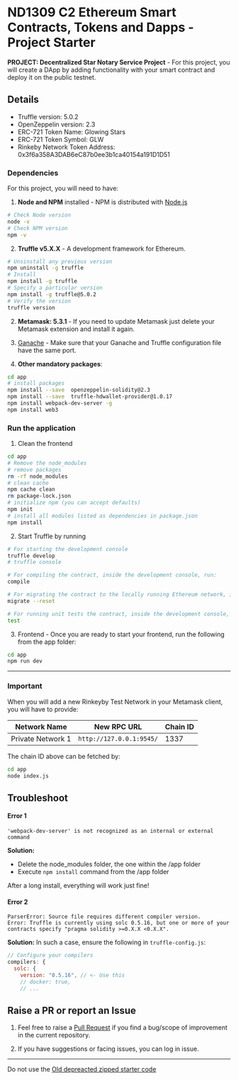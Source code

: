 # ND1309 C2 Ethereum Smart Contracts, Tokens and Dapps - Project Starter

**PROJECT: Decentralized Star Notary Service Project** - For this project, you will create a DApp by adding functionality with your smart contract and deploy it on the public testnet.

## Details

- Truffle version: 5.0.2
- OpenZeppelin version: 2.3
- ERC-721 Token Name: Glowing Stars
- ERC-721 Token Symbol: GLW
- Rinkeby Network Token Address: 0x3f6a358A3DAB6eC87b0ee3b1ca40154a191D1D51

### Dependencies

For this project, you will need to have:

1. **Node and NPM** installed - NPM is distributed with [Node.js](https://www.npmjs.com/get-npm)

```bash
# Check Node version
node -v
# Check NPM version
npm -v
```

2. **Truffle v5.X.X** - A development framework for Ethereum.

```bash
# Unsinstall any previous version
npm uninstall -g truffle
# Install
npm install -g truffle
# Specify a particular version
npm install -g truffle@5.0.2
# Verify the version
truffle version
```

2. **Metamask: 5.3.1** - If you need to update Metamask just delete your Metamask extension and install it again.

3. [Ganache](https://www.trufflesuite.com/ganache) - Make sure that your Ganache and Truffle configuration file have the same port.

4. **Other mandatory packages**:

```bash
cd app
# install packages
npm install --save  openzeppelin-solidity@2.3
npm install --save  truffle-hdwallet-provider@1.0.17
npm install webpack-dev-server -g
npm install web3
```

### Run the application

1. Clean the frontend

```bash
cd app
# Remove the node_modules
# remove packages
rm -rf node_modules
# clean cache
npm cache clean
rm package-lock.json
# initialize npm (you can accept defaults)
npm init
# install all modules listed as dependencies in package.json
npm install
```

2. Start Truffle by running

```bash
# For starting the development console
truffle develop
# truffle console

# For compiling the contract, inside the development console, run:
compile

# For migrating the contract to the locally running Ethereum network, inside the development console
migrate --reset

# For running unit tests the contract, inside the development console, run:
test
```

3. Frontend - Once you are ready to start your frontend, run the following from the app folder:

```bash
cd app
npm run dev
```

---

### Important

When you will add a new Rinkeyby Test Network in your Metamask client, you will have to provide:

| Network Name      | New RPC URL              | Chain ID |
| ----------------- | ------------------------ | -------- |
| Private Network 1 | `http://127.0.0.1:9545/` | 1337     |

The chain ID above can be fetched by:

```bash
cd app
node index.js
```

## Troubleshoot

#### Error 1

```
'webpack-dev-server' is not recognized as an internal or external command
```

**Solution:**

- Delete the node_modules folder, the one within the /app folder
- Execute `npm install` command from the /app folder

After a long install, everything will work just fine!

#### Error 2

```
ParserError: Source file requires different compiler version.
Error: Truffle is currently using solc 0.5.16, but one or more of your contracts specify "pragma solidity >=0.X.X <0.X.X".
```

**Solution:** In such a case, ensure the following in `truffle-config.js`:

```js
// Configure your compilers
compilers: {
  solc: {
    version: "0.5.16", // <- Use this
    // docker: true,
    // ...
```

## Raise a PR or report an Issue

1. Feel free to raise a [Pull Request](https://github.com/udacity/nd1309-p2-Decentralized-Star-Notary-Service-Starter-Code/pulls) if you find a bug/scope of improvement in the current repository.

2. If you have suggestions or facing issues, you can log in issue.

---

Do not use the [Old depreacted zipped starter code](https://s3.amazonaws.com/video.udacity-data.com/topher/2019/January/5c51c4c0_project-5-starter-code/project-5-starter-code.zip)
